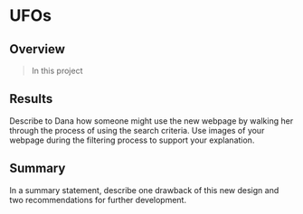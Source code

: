# **UFOs**
## **Overview**
> In this project
## **Results**
Describe to Dana how someone might use the new webpage by walking her through the process of using the search criteria. Use images of your webpage during the filtering process to support your explanation.
## **Summary**
In a summary statement, describe one drawback of this new design and two recommendations for further development.